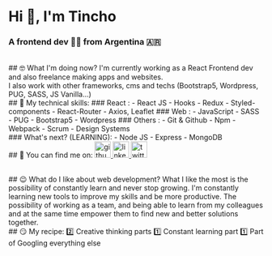 # Hi 👋, I'm Tincho
### A frontend dev 👨‍💻 from Argentina 🇦🇷
<br/>
## 🤓 What I'm doing now?
I'm currently working as a React Frontend dev and also freelance making apps and websites. <br/>I also work with other frameworks, cms and techs (Bootstrap5, Wordpress, PUG, SASS, JS Vanilla...)
<br/>
## 🤖 My technical skills:
### React :
- React JS 
- Hooks
- Redux
- Styled-components
- React-Router
- Axios, Leaflet
### Web : 
- JavaScript
- SASS
- PUG
- Bootstrap5
- Wordpress
### Others :
- Git & Github
- Npm
- Webpack
- Scrum
- Design Systems
<br/>
### What's next? (LEARNING):
- Node JS
- Express
- MongoDB
<br/>
## 🤟 You can find me on:
  <a href="https://github.com/dosunounodev" target="blank">
    <img src='https://cdn.jsdelivr.net/npm/simple-icons@3.0.1/icons/github.svg' alt='github' height='32'/> 
  </a>
  
  <a href="https://www.linkedin.com/in/dosunounodev" target="blank">
    <img src='https://cdn.jsdelivr.net/npm/simple-icons@3.0.1/icons/linkedin.svg' alt='linkedin' height='32'> 
  </a>
  
  <a href="https://twitter.com/dosunounodev" target="blank">
    <img src='https://cdn.jsdelivr.net/npm/simple-icons@3.0.1/icons/twitter.svg' alt='twitter' alt='twitter' height='32'> 
  </a>
</p>
<br/>
## 😉 What do I like about web development?
What I like the most is the possibility of constantly learn and never stop growing.
I'm constantly learning new tools to improve my skills and be more productive.
The possibility of working as a team, and being able to learn from my colleagues and at the same time empower them to find new and better solutions together.
<br/>
## 😏 My recipe:
2️⃣ Creative thinking parts
1️⃣ Constant learning part
1️⃣ Part of Googling everything else 
